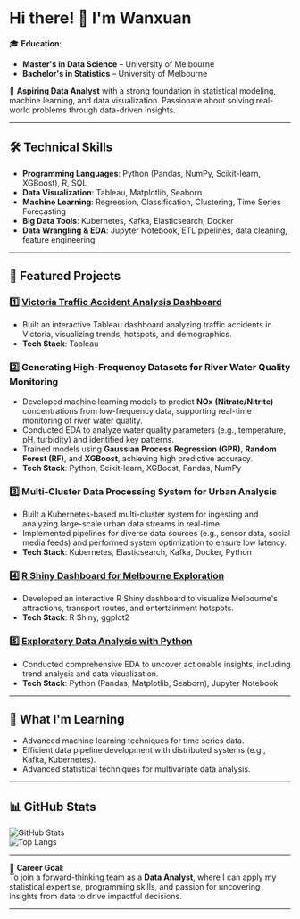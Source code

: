 # Hi there! 👋 I'm **Wanxuan** 

🎓 **Education**:  
- **Master's in Data Science** – University of Melbourne  
- **Bachelor's in Statistics** – University of Melbourne  

💼 **Aspiring Data Analyst** with a strong foundation in statistical modeling, machine learning, and data visualization. Passionate about solving real-world problems through data-driven insights.

---

## 🛠 **Technical Skills**
- **Programming Languages**: Python (Pandas, NumPy, Scikit-learn, XGBoost), R, SQL  
- **Data Visualization**: Tableau, Matplotlib, Seaborn  
- **Machine Learning**: Regression, Classification, Clustering, Time Series Forecasting  
- **Big Data Tools**: Kubernetes, Kafka, Elasticsearch, Docker  
- **Data Wrangling & EDA**: Jupyter Notebook, ETL pipelines, data cleaning, feature engineering  

---

## 🚀 **Featured Projects**

### 1️⃣ [Victoria Traffic Accident Analysis Dashboard](https://github.com/ANNAchill/Visualization_Tableau)  
- Built an interactive Tableau dashboard analyzing traffic accidents in Victoria, visualizing trends, hotspots, and demographics.  
- **Tech Stack**: Tableau 

### 2️⃣ **Generating High-Frequency Datasets for River Water Quality Monitoring**  
- Developed machine learning models to predict **NOx (Nitrate/Nitrite)** concentrations from low-frequency data, supporting real-time monitoring of river water quality.  
- Conducted EDA to analyze water quality parameters (e.g., temperature, pH, turbidity) and identified key patterns.  
- Trained models using **Gaussian Process Regression (GPR)**, **Random Forest (RF)**, and **XGBoost**, achieving high predictive accuracy.  
- **Tech Stack**: Python, Scikit-learn, XGBoost, Pandas, NumPy  

### 3️⃣ **Multi-Cluster Data Processing System for Urban Analysis**  
- Built a Kubernetes-based multi-cluster system for ingesting and analyzing large-scale urban data streams in real-time.  
- Implemented pipelines for diverse data sources (e.g., sensor data, social media feeds) and performed system optimization to ensure low latency.  
- **Tech Stack**: Kubernetes, Elasticsearch, Kafka, Docker, Python  

### 4️⃣ [R Shiny Dashboard for Melbourne Exploration](https://github.com/ANNAchill/Visualization_R)  
- Developed an interactive R Shiny dashboard to visualize Melbourne's attractions, transport routes, and entertainment hotspots.  
- **Tech Stack**: R Shiny, ggplot2  

### 5️⃣ [Exploratory Data Analysis with Python](https://github.com/ANNAchill/Dataprocessing_EDA)  
- Conducted comprehensive EDA to uncover actionable insights, including trend analysis and data visualization.  
- **Tech Stack**: Python (Pandas, Matplotlib, Seaborn), Jupyter Notebook  

---

## 🌱 **What I'm Learning**
- Advanced machine learning techniques for time series data.  
- Efficient data pipeline development with distributed systems (e.g., Kafka, Kubernetes).  
- Advanced statistical techniques for multivariate data analysis.

---

## 📊 **GitHub Stats**
![GitHub Stats](https://github-readme-stats.vercel.app/api?username=ANNAchill&show_icons=true&theme=radical)  
![Top Langs](https://github-readme-stats.vercel.app/api/top-langs/?username=ANNAchill&layout=compact&theme=radical)

---

🎯 **Career Goal**:  
To join a forward-thinking team as a **Data Analyst**, where I can apply my statistical expertise, programming skills, and passion for uncovering insights from data to drive impactful decisions.

---
